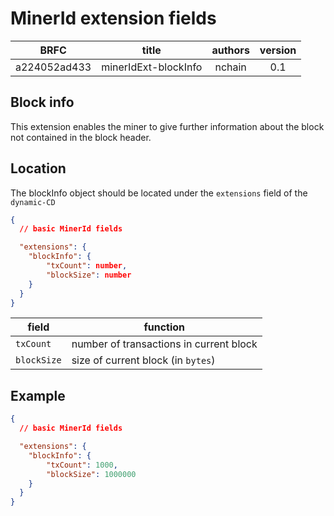 # MinerId extension fields

|     BRFC     	|  title  	|  authors 	| version 	|
|:------------:	|:-------:	|:--------:	|:-------:	|
| a224052ad433 	| minerIdExt-blockInfo 	| nchain 	|   0.1   	|

## Block info

This extension enables the miner to give further information about the block not contained in the block header.

## Location

The blockInfo object should be located under the `extensions` field of the `dynamic-CD`


```json
{
  // basic MinerId fields

  "extensions": {
    "blockInfo": {
        "txCount": number,
        "blockSize": number
    }
  }
}
```

|     field     	|  function  	|
|------------	|-------	|
| `txCount` 	| number of transactions in current block 	|
| `blockSize` 	| size of current block (in `bytes`) 	|


## Example 

```json
{
  // basic MinerId fields

  "extensions": {
    "blockInfo": {
        "txCount": 1000,
        "blockSize": 1000000
    }
  }
}
```